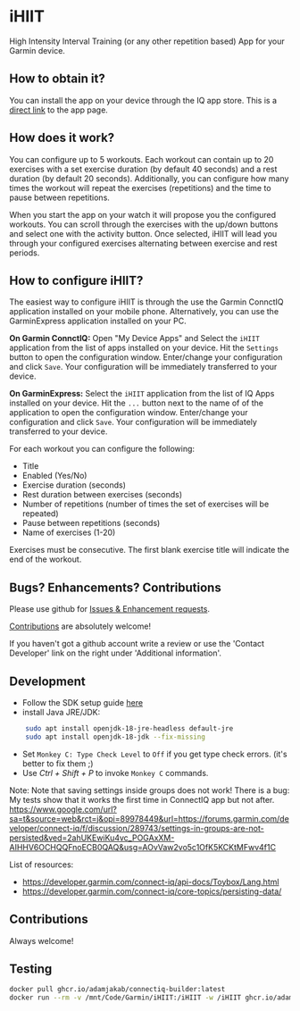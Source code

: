 # iHIIT

High Intensity Interval Training (or any other repetition based) App for your Garmin device.

## How to obtain it?

You can install the app on your device through the IQ app store. This is a [direct link](https://apps.garmin.com/en-US/apps/bc02f0f2-9d7d-4476-8aaf-ef99f2e78c33) to the app page.

## How does it work?

You can configure up to 5 workouts. Each workout can contain up to 20 exercises with a set exercise duration (by default 40 seconds) and a rest duration (by default 20 seconds). Additionally, you can configure how many times the workout will repeat the exercises (repetitions) and the time to pause between repetitions.

When you start the app on your watch it will propose you the configured workouts. You can scroll through the exercises with the up/down buttons and select one with the activity button. Once selected, iHIIT will lead you through your configured exercises alternating between exercise and rest periods.

## How to configure iHIIT?

The easiest way to configure iHIIT is through the use the Garmin ConnctIQ application installed on your mobile phone. Alternatively, you can use the GarminExpress application installed on your PC. 

**On Garmin ConnctIQ:**
Open "My Device Apps" and Select the `iHIIT` application from the list of apps installed on your device. Hit the `Settings` button to open the configuration window. Enter/change your configuration and click `Save`. Your configuration will be immediately transferred to your device.

**On GarminExpress:**
Select the `iHIIT` application from the list of IQ Apps installed on your device. Hit the `...` button next to the name of of the application to open the configuration window. Enter/change your configuration and click `Save`. Your configuration will be immediately transferred to your device.

For each workout you can configure the following:

- Title
- Enabled (Yes/No)
- Exercise duration (seconds)
- Rest duration between exercises (seconds)
- Number of repetitions (number of times the set of exercises will be repeated)
- Pause between repetitions (seconds)
- Name of exercises (1-20)

Exercises must be consecutive. The first blank exercise title will indicate the end of the workout.

## Bugs? Enhancements? Contributions

Please use github for [Issues & Enhancement requests](https://github.com/adamjakab/iHIIT/issues).

[Contributions](https://github.com/adamjakab/iHIIT) are absolutely welcome!

If you haven't got a github account write a review or use the 'Contact Developer' link on the right under 'Additional information'.

## Development

- Follow the SDK setup guide [here](https://developer.garmin.com/connect-iq/sdk/)
- install Java JRE/JDK:

```bash
    sudo apt install openjdk-18-jre-headless default-jre
    sudo apt install openjdk-18-jdk --fix-missing
```

- Set `Monkey C: Type Check Level` to `Off` if you get type check errors. (it's better to fix them ;)
- Use _Ctrl + Shift + P_ to invoke `Monkey C` commands.

Note: Note that saving settings inside groups does not work! There is a bug:
My tests show that it works the first time in ConnectIQ app but not after.
https://www.google.com/url?sa=t&source=web&rct=j&opi=89978449&url=https://forums.garmin.com/developer/connect-iq/f/discussion/289743/settings-in-groups-are-not-persisted&ved=2ahUKEwiKu4vc_POGAxXM-AIHHV6OCHQQFnoECB0QAQ&usg=AOvVaw2vo5c1OfK5KCKtMFwv4f1C

List of resources:

- https://developer.garmin.com/connect-iq/api-docs/Toybox/Lang.html
- https://developer.garmin.com/connect-iq/core-topics/persisting-data/


## Contributions

Always welcome!

## Testing

```bash
docker pull ghcr.io/adamjakab/connectiq-builder:latest
docker run --rm -v /mnt/Code/Garmin/iHIIT:/iHIIT -w /iHIIT ghcr.io/adamjakab/connectiq-builder:latest /scripts/test.sh --type-check-level=2
```
